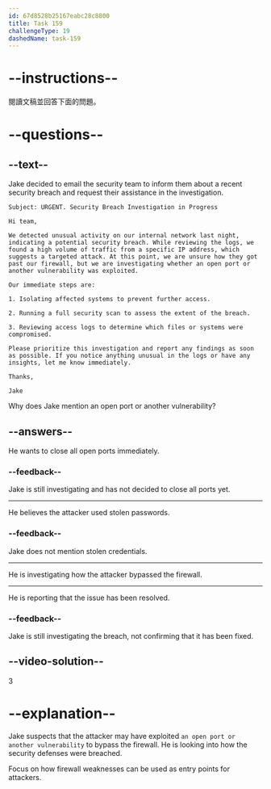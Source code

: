 ```yaml
---
id: 67d8528b25167eabc28c8800
title: Task 159
challengeType: 19
dashedName: task-159
---
```


<!-- READING -->

# --instructions--

閱讀文稿並回答下面的問題。

# --questions--

## --text--

Jake decided to email the security team to inform them about a recent security breach and request their assistance in the investigation.

`Subject: URGENT. Security Breach Investigation in Progress`

`Hi team,`

`We detected unusual activity on our internal network last night, indicating a potential security breach. While reviewing the logs, we found a high volume of traffic from a specific IP address, which suggests a targeted attack. At this point, we are unsure how they got past our firewall, but we are investigating whether an open port or another vulnerability was exploited.`

`Our immediate steps are:`

`1. Isolating affected systems to prevent further access.`

`2. Running a full security scan to assess the extent of the breach.`

`3. Reviewing access logs to determine which files or systems were compromised.`

`Please prioritize this investigation and report any findings as soon as possible. If you notice anything unusual in the logs or have any insights, let me know immediately.`

`Thanks,`

`Jake`

Why does Jake mention an open port or another vulnerability?

## --answers--

He wants to close all open ports immediately.

### --feedback--

Jake is still investigating and has not decided to close all ports yet.

---

He believes the attacker used stolen passwords.

### --feedback--

Jake does not mention stolen credentials.

---

He is investigating how the attacker bypassed the firewall.

---

He is reporting that the issue has been resolved.

### --feedback--

Jake is still investigating the breach, not confirming that it has been fixed.

## --video-solution--

3

# --explanation--

Jake suspects that the attacker may have exploited `an open port or another vulnerability` to bypass the firewall. He is looking into how the security defenses were breached.

Focus on how firewall weaknesses can be used as entry points for attackers.
